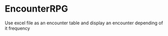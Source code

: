 # EncounterRPG
Use excel file as an encounter table and display an encounter depending of it frequency
